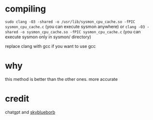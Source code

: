 # compiling
`sudo clang -O3 -shared -o /usr/lib/sysmon_cpu_cache.so -fPIC sysmon_cpu_cache.c` (you can execute sysmon anywhere) or `clang -O3 -shared -o sysmon_cpu_cache.so -fPIC sysmon_cpu_cache.c` (you can execute sysmon only in sysmon/ directory)

replace clang with gcc if you want to use gcc

# why
this method is better than the other ones. more accurate

# credit
chatgpt and [skyblueborb](https://github.com/Skyblueborb)
